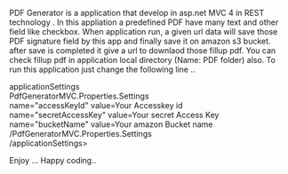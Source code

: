PDF Generator is a application that develop in asp.net MVC 4 in REST technology .
In this appliation a predefined PDF have many text and other field like checkbox. When application run, a given url data will save those PDF signature field by this app and finally save it on amazon s3 bucket. after save is completed it give a url to downlaod those fillup pdf. You can check fillup pdf in application local directory (Name: PDF folder) also. To run this application just change the following line .. </br>

 applicationSettings </br>
    PdfGeneratorMVC.Properties.Settings </br>
	   name="accessKeyId" value=Your Accesskey id  </br>
	   name="secretAccessKey" value=Your secret Access Key</br>
	   name="bucketName" value=Your amazon Bucket name </br>
    /PdfGeneratorMVC.Properties.Settings </br>
 /applicationSettings></br>

 Enjoy ... Happy coding..
